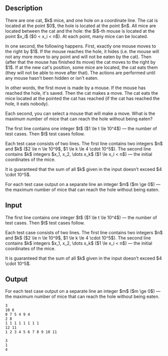 ## Description

<div><p>There are one cat, $k$ mice, and one hole on a coordinate line. The cat is located at the point $0$, the hole is located at the point $n$. All mice are located between the cat and the hole: the $i$-th mouse is located at the point $x_i$ ($0 &lt; x_i &lt; n$). At each point, many mice can be located.</p><p>In one second, the following happens. First, <span class="tex-font-style-bf">exactly one</span> mouse moves to the right by $1$. If the mouse reaches the hole, it hides (i.e. the mouse will not any more move to any point and will not be eaten by the cat). Then (<span class="tex-font-style-bf">after that</span> the mouse has finished its move) the cat moves to the right by $1$. If at the new cat's position, some mice are located, the cat eats them (they will not be able to move after that). The actions are performed until any mouse hasn't been hidden or isn't eaten.</p><p>In other words, the first move is made by a mouse. If the mouse has reached the hole, it's saved. Then the cat makes a move. The cat eats the mice located at the pointed the cat has reached (if the cat has reached the hole, it eats nobody).</p><p>Each second, you can select a mouse that will make a move. What is the maximum number of mice that can reach the hole without being eaten?</p></div><div class="input-specification"><p>The first line contains one integer $t$ ($1 \le t \le 10^4$) — the number of test cases. Then $t$ test cases follow.</p><p>Each test case consists of two lines. The first line contains two integers $n$ and $k$ ($2 \le n \le 10^9$, $1 \le k \le 4 \cdot 10^5$). The second line contains $k$ integers $x_1, x_2, \dots x_k$ ($1 \le x_i &lt; n$) — the initial coordinates of the mice.</p><p>It is guaranteed that the sum of all $k$ given in the input doesn't exceed $4 \cdot 10^5$.</p></div><div class="output-specification"><p>For each test case output on a separate line an integer $m$ ($m \ge 0$) — the maximum number of mice that can reach the hole without being eaten.</p></div>

## Input

<p>The first line contains one integer $t$ ($1 \le t \le 10^4$) — the number of test cases. Then $t$ test cases follow.</p><p>Each test case consists of two lines. The first line contains two integers $n$ and $k$ ($2 \le n \le 10^9$, $1 \le k \le 4 \cdot 10^5$). The second line contains $k$ integers $x_1, x_2, \dots x_k$ ($1 \le x_i &lt; n$) — the initial coordinates of the mice.</p><p>It is guaranteed that the sum of all $k$ given in the input doesn't exceed $4 \cdot 10^5$.</p>

## Output

<p>For each test case output on a separate line an integer $m$ ($m \ge 0$) — the maximum number of mice that can reach the hole without being eaten.</p>





```input1
3
10 6
8 7 5 4 9 4
2 8
1 1 1 1 1 1 1 1
12 11
1 2 3 4 5 6 7 8 9 10 11
```




```output1
3
1
4
```


